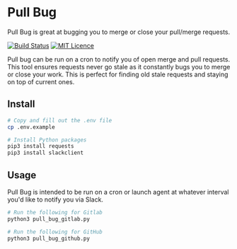 # Pull Bug

Pull Bug is great at bugging you to merge or close your pull/merge requests.

[![Build Status](https://travis-ci.org/Justintime50/pull-bug.svg?branch=master)](https://travis-ci.org/Justintime50/pull-bug)
[![MIT Licence](https://badges.frapsoft.com/os/mit/mit.svg?v=103)](https://opensource.org/licenses/mit-license.php)

Pull bug can be run on a cron to notify you of open merge and pull requests. This tool ensures requests never go stale as it constantly bugs you to merge or close your work. This is perfect for finding old stale requests and staying on top of current ones.

## Install

```bash
# Copy and fill out the .env file
cp .env.example

# Install Python packages
pip3 install requests
pip3 install slackclient
```

## Usage

Pull Bug is intended to be run on a cron or launch agent at whatever interval you'd like to notify you via Slack.

```bash
# Run the following for Gitlab
python3 pull_bug_gitlab.py

# Run the following for GitHub
python3 pull_bug_github.py
```
